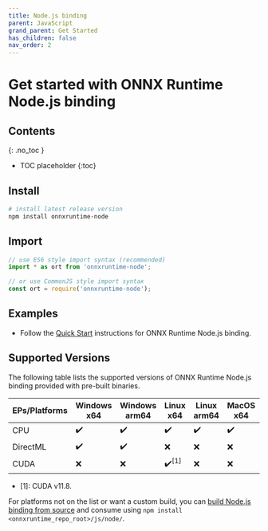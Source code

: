 ```yaml
---
title: Node.js binding
parent: JavaScript
grand_parent: Get Started
has_children: false
nav_order: 2
---
```


# Get started with ONNX Runtime Node.js binding

## Contents
{: .no_toc }

* TOC placeholder
{:toc}

## Install

```bash
# install latest release version
npm install onnxruntime-node
```

## Import

```js
// use ES6 style import syntax (recommended)
import * as ort from 'onnxruntime-node';
```
```js
// or use CommonJS style import syntax
const ort = require('onnxruntime-node');
```

## Examples

- Follow the [Quick Start](https://github.com/microsoft/onnxruntime-inference-examples/tree/main/js/quick-start_onnxruntime-node) instructions for ONNX Runtime Node.js binding.

## Supported Versions

The following table lists the supported versions of ONNX Runtime Node.js binding provided with pre-built binaries.


| EPs/Platforms | Windows x64 | Windows arm64 | Linux x64 | Linux arm64 | MacOS x64 | MacOS arm64 |
|--------------|--------|---------|--------|------|---|----|
| CPU  |   ✔️    |    ✔️    |   ✔️   |  ✔️  |  ✔️  |  ✔️  |
| DirectML  |   ✔️    |    ✔️    |  ❌  |  ❌  |  ❌  |  ❌  |
| CUDA     |  ❌  |  ❌  |  ✔️<sup>\[1]</sup>  | ❌ | ❌ |  ❌  |


- \[1]: CUDA v11.8.


For platforms not on the list or want a custom build, you can [build Node.js binding from source](../../build/inferencing.md#apis-and-language-bindings) and consume using `npm install <onnxruntime_repo_root>/js/node/`.
